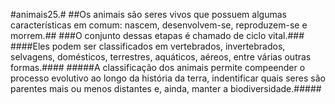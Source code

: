#animais25.#
##Os animais são seres vivos que possuem algumas características em comum: nascem, desenvolvem-se, reproduzem-se e morrem.##
###O conjunto dessas etapas é chamado de ciclo vital.###
####Eles podem ser classificados em vertebrados, invertebrados, selvagens, domésticos, terrestres, aquáticos, aéreos, entre várias outras formas.####
#####A classificação dos animais permite compeender o processo evolutivo ao longo da história da terra, indentificar quais seres são parentes mais ou menos distantes e, ainda, manter a biodiversidade.#####
